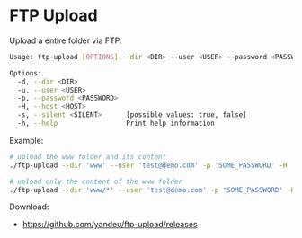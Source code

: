 # FTP Upload

Upload a entire folder via FTP.

```bash
Usage: ftp-upload [OPTIONS] --dir <DIR> --user <USER> --password <PASSWORD> --host <HOST>

Options:
  -d, --dir <DIR>
  -u, --user <USER>
  -p, --password <PASSWORD>
  -H, --host <HOST>
  -s, --silent <SILENT>      [possible values: true, false]
  -h, --help                 Print help information
```

Example:

```bash
# upload the www folder and its content
./ftp-upload --dir 'www' --user 'test@demo.com' -p 'SOME_PASSWORD' -H 'your.website.com:21'
```

```bash
# upload only the content of the www folder
./ftp-upload --dir 'www/*' --user 'test@demo.com' -p 'SOME_PASSWORD' -H 'your.website.com:21'
```

Download:

- https://github.com/yandeu/ftp-upload/releases
